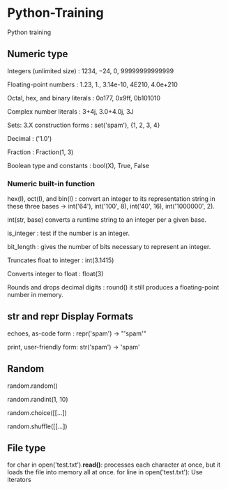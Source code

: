 # Python-Training
Python training

## Numeric type
Integers (unlimited size) : 1234, −24, 0, 99999999999999 

Floating-point numbers : 1.23, 1., 3.14e-10, 4E210, 4.0e+210

Octal, hex, and binary literals : 0o177, 0x9ff, 0b101010
 
Complex number literals : 3+4j, 3.0+4.0j, 3J

Sets: 3.X construction forms : set('spam'), {1, 2, 3, 4}

Decimal : ('1.0')

Fraction : Fraction(1, 3)

Boolean type and constants : bool(X), True, False

### Numeric built-in function

hex(I), oct(I), and bin(I) : convert an integer to its representation string in these three bases -> int('64'), int('100', 8), int('40', 16), int('1000000', 2).

int(str, base) converts a runtime string to an integer per a given base.

is_integer : test if the number is an integer.

bit_length : gives the number of bits necessary to represent an integer.

Truncates float to integer : int(3.1415)

Converts integer to float : float(3)

Rounds and drops decimal digits : round() it still produces a floating-point number in memory.

## str and repr Display Formats

echoes, as-code form : repr('spam') -> "'spam'" 

print, user-friendly form: str('spam') -> 'spam'

## Random

random.random()

random.randint(1, 10)

random.choice([[...])

random.shuffle([[...])

## File type

for char in open('test.txt').**read()**: processes each character at once, but it loads the file into memory all at
once. 
for line in open('test.txt'): Use iterators



